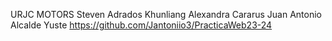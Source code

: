 URJC MOTORS
Steven Adrados Khunliang
Alexandra Cararus
Juan Antonio Alcalde Yuste
https://github.com/Jantoniio3/PracticaWeb23-24